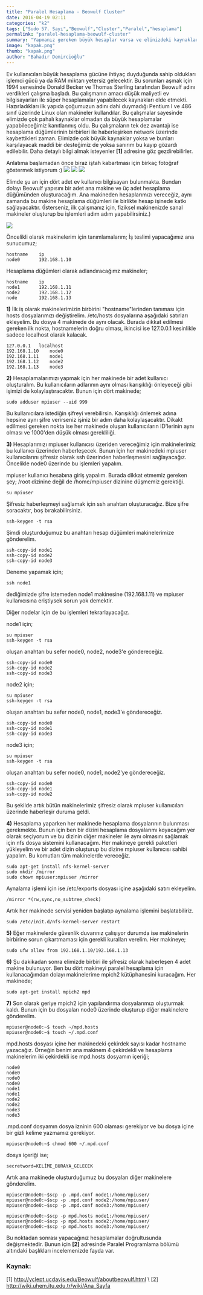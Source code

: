 ```yaml
---
title: "Paralel Hesaplama - Beowulf Cluster"
date: 2016-04-19 02:11
categories: "k2"
tags: ["Sudo 57. Sayı","Beowulf","Cluster","Paralel","hesaplama"]
permalink: "paralel-hesaplama-beowulf-cluster"
summary: "Yapmanız gereken büyük hesaplar varsa ve elinizdeki kaynaklar buna yeterli gelmiyorsa Beowulf Cluster yapısı tam da aradığınız şeydir. Başlangıç olarak, ihtiyacınızı karşılamak için bu kaynak size yetecektir."
image: "kapak.png"
thumb: "kapak.png"
author: "Bahadır Demircioğlu"
---
```


Ev kullanıcıları büyük hesaplama gücüne ihtiyaç duyduğunda sahip oldukları işlemci gücü ya da RAM miktarı yetersiz gelecektir. Bu sorunları aşmak için 1994 senesinde Donald Becker ve Thomas Sterling tarafından Beowulf adını verdikleri çalışma başladı. Bu çalışmanın amacı düşük maliyetli ev bilgisayarları ile süper hesaplamalar yapabilecek kaynakları elde etmekti. Hazırladıkları ilk yapıda çoğumuzun adını dahi duymadığı Pentium I ve 486 sınıf üzerinde Linux olan makineler kullandılar. Bu çalışmalar sayesinde elimizde çok pahalı kaynaklar olmadan da büyük hesaplamalar yapabileceğimiz kanıtlanmış oldu. Bu çalışmaların tek dez avantajı ise hesaplama düğümlerinin birbirleri ile haberleşirken network üzerinde kaybettikleri zaman. Elimizde çok büyük kaynaklar yoksa ve bunları karşılayacak maddi bir desteğimiz de yoksa sanırım bu kayıp gözardı edilebilir. Daha detaylı bilgi almak isteyenler **[1]** adresine göz gezdirebilirler.

Anlatıma başlamadan önce biraz iştah kabartması için birkaç fotoğraf göstermek istiyorum :)
![](images/post/paralel-hesaplama-beowulf-cluster/1.jpg)
![](images/post/paralel-hesaplama-beowulf-cluster/2.jpg)
![](images/post/paralel-hesaplama-beowulf-cluster/3.jpg)

Elimde şu an için dört adet ev kullanıcı bilgisayarı bulunmakta. Bundan dolayı Beowulf yapısını bir adet
ana makine ve üç adet hesaplama düğümünden oluşturacağım. Ana makineden hesaplarımızı vereceğiz, aynı zamanda bu makine hesaplama düğümleri ile birlikte hesap işinede katkı sağlayacaktır. (İsterseniz, ilk çalışmanız için, fiziksel makinenizde sanal makineler oluşturup bu işlemleri adım adım yapabilirsiniz.)

![](images/post/paralel-hesaplama-beowulf-cluster/yapi.png)


Öncelikli olarak makinelerim için tanımlamalarım;
İş teslimi yapacağımız ana sunucumuz;

```
hostname	ip
node0		192.168.1.10
```

Hesaplama düğümleri olarak adlandıracağımz makineler;

```
hostname	ip
node1		192.168.1.11
node2		192.168.1.12
node		192.168.1.13
```

**1)** İlk iş olarak makinelerimizin birbirini "hostname"lerinden tanıması için hosts dosyalarımızı değiştirelim.
/etc/hosts dosyalarına aşağıdaki satırları ekleyelim. Bu dosya 4 makinede de aynı olacak. Burada dikkat edilmesi gereken ilk nokta, hostnamelerin doğru olması, ikincisi ise 127.0.0.1 kesinlikle sadece localhost olarak kalacak.

```
127.0.0.1	localhost
192.168.1.10	node0
192.168.1.11	node1
192.168.1.12	node2
192.168.1.13	node3
```

**2)** Hesaplamalarımızı yapmak için her makinede bir adet kullanıcı oluşturalım. Bu kullanıcıların adlarının
aynı olması karışıklığı önleyeceği gibi işimizi de kolaylaştıracaktır. Bunun için dört makinede;

```
sudo adduser mpiuser --uid 999
```

Bu kullanıcılara istediğin şifreyi verebilirsin. Karışıklığı önlemek adına hepsine aynı şifre verirseniz işiniz bir adım daha kolaylaşacaktır. Dikakt edilmesi gereken nokta ise her makinede oluşan kullanıcıların ID'lerinin aynı olması ve 1000'den düşük olması gerekliliği.

**3)** Hesaplarımızı mpiuser kullanıcısı üzeriden vereceğimiz için makinelerimiz bu kullanıcı üzerinden haberleşecek. Bunun için her makinedeki mpiuser kullanıcılarını şifresiz olarak ssh üzerinden haberleşmesini sağlayacağız. Öncelikle node0 üzerinde bu işlemleri yapalım.

mpiuser kullanıcı hesabına giriş yapalım. Burada dikkat etmemiz gereken şey; /root dizinine değil de /home/mpiuser dizinine düşmemiz gerektiği.

```
su mpiuser
```

Şifresiz haberleşmeyi sağlamak için ssh anahtarı oluşturacağız. Bize şifre soracaktır, boş bırakabilirsiniz.

```
ssh-keygen -t rsa
```

Şimdi oluşturduğumuz bu anahtarı hesap düğümleri makinelerimize gönderelim.

```
ssh-copy-id node1
ssh-copy-id node2
ssh-copy-id node3
```

Deneme yapamak için;

```
ssh node1
```

dediğimizde şifre istemeden node1 makinesine (192.168.1.11) ve mpiuser kullanıcısına eriştiysek sorun yok demektir.

Diğer nodelar için de bu işlemleri tekrarlayacağız.

node1 için;

```
su mpiuser
ssh-keygen -t rsa
```

oluşan anahtarı bu sefer node0, node2, node3'e göndereceğiz.

```
ssh-copy-id node0
ssh-copy-id node2
ssh-copy-id node3
```

node2 için;

```
su mpiuser
ssh-keygen -t rsa
```

oluşan anahtarı bu sefer node0, node1, node3'e göndereceğiz.

```
ssh-copy-id node0
ssh-copy-id node1
ssh-copy-id node3
```

node3 için;

```
su mpiuser
ssh-keygen -t rsa
```

oluşan anahtarı bu sefer node0, node1, node2'ye göndereceğiz.

```
ssh-copy-id node0
ssh-copy-id node1
ssh-copy-id node2
```  

Bu şekilde artık bütün makinelerimiz şifresiz olarak mpiuser kullanıcıları üzerinde haberleşir duruma geldi.


**4)** Hesaplama yaparken her makinede hesaplama dosyalarının bulunması gerekmekte. Bunun için ben bir dizini hesaplama dosyalarımı koyacağım yer olarak seçiyorum ve bu dizinin diğer makineler ile aynı olmasını sağlamak için nfs dosya sistemini kullanacağım. Her makineye gerekli paketleri yükleyelim ve bir adet dizin oluşturup bu dizine mpiuser kullanıcısı sahibi yapalım. Bu komutları tüm makinelerde vereceğiz.

```
sudo apt-get install nfs-kernel-server
sudo mkdir /mirror
sudo chown mpiuser:mpiuser /mirror
```

Aynalama işlemi için ise /etc/exports dosyası içine aşağıdaki satırı ekleyelim.

```
/mirror *(rw,sync,no_subtree_check)
```

Artık her makinede servisi yeniden başlatıp aynalama işlemini başlatabiliriz.

```
sudo /etc/init.d/nfs-kernel-server restart
```

**5)** Eğer makinelerde güvenlik duvarınız çalışıyor durumda ise makinelerin birbirine sorun çıkartmaması için
gerekli kuralları verelim. Her makineye;

```
sudo ufw allow from 192.168.1.10/192.168.1.13
```

**6)** Şu dakikadan sonra elimizde birbiri ile şifresiz olarak haberleşen 4 adet makine bulunuyor. Ben bu dört
makineyi paralel hesaplama için kullanacağımdan dolayı makinelerime mpich2 kütüphanesini kuracağım. Her makinede;

```
sudo apt-get install mpich2 mpd
```

**7)** Son olarak geriye mpich2 için yapılandırma dosyalarımızı oluşturmak kaldı. Bunun için bu dosyaları node0 üzerinde oluşturup diğer makinelere gönderelim.

```
mpiuser@node0:~$ touch ~/mpd.hosts
mpiuser@node0:~$ touch ~/.mpd.conf
```

mpd.hosts dosyası içine her makinedeki çekirdek sayısı kadar hostname yazacağız. Örneğin benim ana makinem 4 çekirdekli ve hesaplama makinelerim iki çekirdekli ise mpd.hosts dosyamın içeriği;

```
node0
node0
node0
node0
node1
node1
node2
node2
node3
node3
```

.mpd.conf dosyamın dosya izninin 600 olaması gerekiyor ve bu dosya içine bir gizli kelime yazmamız gerekiyor.

```
mpiuser@node0:~$ chmod 600 ~/.mpd.conf
```  

dosya içeriği ise;

```
secretword=KELİME_BURAYA_GELECEK
```

Artık ana makinede oluşturduğumuz bu dosyaları diğer makinelere gönderelim.

```
mpiuser@node0:~$scp -p .mpd.conf node1:/home/mpiuser/
mpiuser@node0:~$scp -p .mpd.conf node2:/home/mpiuser/
mpiuser@node0:~$scp -p .mpd.conf node3:/home/mpiuser/
```

```  
mpiuser@node0:~$scp -p mpd.hosts node1:/home/mpiuser/
mpiuser@node0:~$scp -p mpd.hosts node2:/home/mpiuser/
mpiuser@node0:~$scp -p mpd.hosts node3:/home/mpiuser/
```

Bu noktadan sonrası yapacağınız hesaplamalar doğrultusunda değişmektedir. Bunun için **[2]** adresinde Paralel Programlama bölümü altındaki başlıkları incelemenizde fayda var.

### Kaynak:
[1] <http://yclept.ucdavis.edu/Beowulf/aboutbeowulf.html> \\
[2] <http://wiki.uhem.itu.edu.tr/wiki/Ana_Sayfa>
